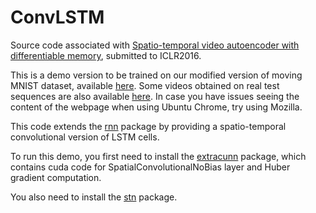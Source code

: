 # ConvLSTM

Source code associated with [Spatio-temporal video autoencoder with differentiable memory](http://arxiv.org/abs/1511.06309), submitted to ICLR2016. 

This is a demo version to be trained on our modified version of moving MNIST dataset, available [here](http://mi.eng.cam.ac.uk/~vp344/). Some videos obtained on real test sequences are also available [here](http://mi.eng.cam.ac.uk/~vp344/). In case you have issues seeing the content of the webpage when using Ubuntu Chrome, try using Mozilla. 

This code extends the [rnn](https://github.com/Element-Research/rnn) package by providing a spatio-temporal convolutional version of LSTM cells.

To run this demo, you first need to install the [extracunn](https://github.com/viorik/extracunn) package, which contains cuda code for SpatialConvolutionalNoBias layer and Huber gradient computation.

You also need to install the [stn](https://github.com/qassemoquab/stnbhwd) package.


 

